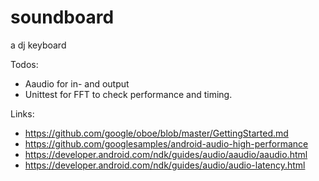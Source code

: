 # soundboard
a dj keyboard

Todos: 
 - Aaudio for in- and output
 - Unittest for FFT to check performance and timing. 
 
 Links:
  - https://github.com/google/oboe/blob/master/GettingStarted.md
  - https://github.com/googlesamples/android-audio-high-performance
  - https://developer.android.com/ndk/guides/audio/aaudio/aaudio.html
  - https://developer.android.com/ndk/guides/audio/audio-latency.html
